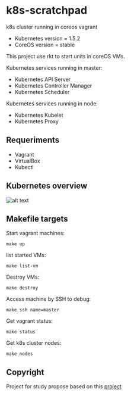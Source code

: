 # k8s-scratchpad
k8s cluster running in coreos vagrant

* Kubernetes version = 1.5.2
* CoreOS version = stable

This project use rkt to start units in coreOS VMs.

Kubernetes services running in master:

 * Kubernetes API Server
 * Kubernetes Controller Manager
 * Kubernetes Scheduler

Kubernetes services running in node:

 * Kubernetes Kubelet
 * Kubernetes Proxy


## Requeriments

* Vagrant
* VirtualBox
* Kubectl


## Kubernetes overview

![alt text][k8s-overview]


## Makefile targets

Start vagrant machines:
    
    make up

list started VMs:
    
    make list-vm

Destroy VMs:

    make destroy

Access machine by SSH to debug:

    make ssh name=master

Get vagrant status:

    make status

Get k8s cluster nodes:

    make nodes

## Copyright

Project for study propose based on this [project](https://github.com/NeowayLabs/kubernetes-coreos-vagrant)

[k8s-overview]: kubernetes_overview.png
